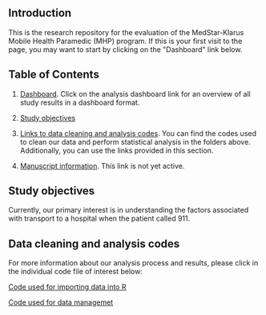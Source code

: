 
<!-- README.md is generated from README.Rmd. Please edit that file -->
Introduction
------------

This is the research repository for the evaluation of the MedStar-Klarus Mobile Health Paramedic (MHP) program. If this is your first visit to the page, you may want to start by clicking on the "Dashboard" link below.

Table of Contents
-----------------

1.  [Dashboard](insert%20rawgit%20link%20here). Click on the analysis dashboard link for an overview of all study results in a dashboard format.

2.  [Study objectives](#objectives)

3.  [Links to data cleaning and analysis codes](#codes). You can find the codes used to clean our data and perform statistical analysis in the folders above. Additionally, you can use the links provided in this section.

4.  [Manuscript information](). This link is not yet active.

<H2 id="objectives">
Study objectives
</H2>
Currently, our primary interest is in understanding the factors associated with transport to a hospital when the patient called 911.

<H2 id="codes">
Data cleaning and analysis codes
</H2>
For more information about our analysis process and results, please click in the individual code file of interest below:

[Code used for importing data into R](insert%20relative%20link%20here)

[Code used for data managemet]()
